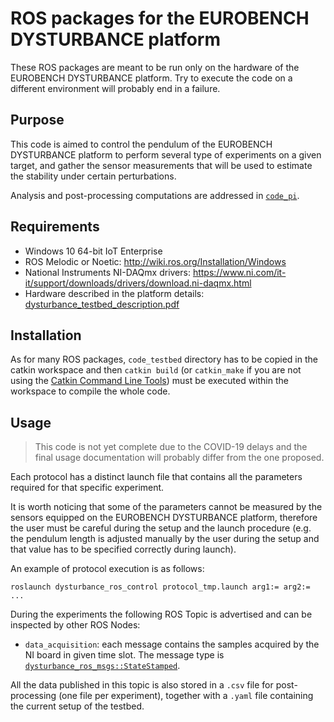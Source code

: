 # ROS packages for the EUROBENCH DYSTURBANCE platform
These ROS packages are meant to be run only on the hardware of the EUROBENCH DYSTURBANCE platform.
Try to execute the code on a different environment will probably end in a failure.

## Purpose
This code is aimed to control the pendulum of the EUROBENCH DYSTURBANCE platform to perform several type of experiments on a given target, and gather the sensor measurements that will be used to estimate the stability under certain perturbations.

Analysis and post-processing computations are addressed in [`code_pi`](../code_pi/).

## Requirements
* Windows 10 64-bit IoT Enterprise
* ROS Melodic or Noetic: http://wiki.ros.org/Installation/Windows
* National Instruments NI-DAQmx drivers: https://www.ni.com/it-it/support/downloads/drivers/download.ni-daqmx.html
* Hardware described in the platform details: [dysturbance_testbed_description.pdf](../docs/dysturbance_testbed_description.pdf)

## Installation
As for many ROS packages, `code_testbed` directory has to be copied in the catkin workspace and then `catkin build` (or `catkin_make` if you are not using the [Catkin Command Line Tools](https://catkin-tools.readthedocs.io)) must be executed within the workspace to compile the whole code.

## Usage
>This code is not yet complete due to the COVID-19 delays and the final usage documentation will probably differ from the one proposed.

Each protocol has a distinct launch file that contains all the parameters required for that specific experiment.

It is worth noticing that some of the parameters cannot be measured by the sensors equipped on the EUROBENCH DYSTURBANCE platform, therefore the user must be careful during the setup and the launch procedure (e.g. the pendulum length is adjusted manually by the user during the setup and that value has to be specified correctly during launch).

An example of protocol execution is as follows:
```
roslaunch dysturbance_ros_control protocol_tmp.launch arg1:= arg2:= ...
```

During the experiments the following ROS Topic is advertised and can be inspected by other ROS Nodes:
* `data_acquisition`: each message contains the samples acquired by the NI board in given time slot. The message type is [`dysturbance_ros_msgs::StateStamped`](dysturbance_ros_msgs/msg/StateStamped.msg).

All the data published in this topic is also stored in a `.csv` file for post-processing (one file per experiment), together with a `.yaml` file containing the current setup of the testbed.